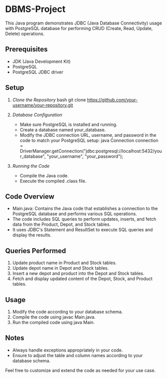 # DBMS-Project

This Java program demonstrates JDBC (Java Database Connectivity) usage with PostgreSQL database for performing CRUD (Create, Read, Update, Delete) operations.

## Prerequisites
- JDK (Java Development Kit)
- PostgreSQL
- PostgreSQL JDBC driver

## Setup

1. *Clone the Repository*
    bash
    git clone https://github.com/your-username/your-repository.git
    

2. *Database Configuration*
    - Make sure PostgreSQL is installed and running.
    - Create a database named your_database.
    - Modify the JDBC connection URL, username, and password in the code to match your PostgreSQL setup:
      java
      Connection connection = DriverManager.getConnection("jdbc:postgresql://localhost:5432/your_database", "your_username", "your_password");
      

3. *Running the Code*
    - Compile the Java code.
    - Execute the compiled .class file.

## Code Overview

- Main.java: Contains the Java code that establishes a connection to the PostgreSQL database and performs various SQL operations.
- The code includes SQL queries to perform updates, inserts, and fetch data from the Product, Depot, and Stock tables.
- It uses JDBC's Statement and ResultSet to execute SQL queries and display the results.

## Queries Performed
1. Update product name in Product and Stock tables.
2. Update depot name in Depot and Stock tables.
3. Insert a new depot and product into the Depot and Stock tables.
4. Fetch and display updated content of the Depot, Stock, and Product tables.

## Usage
1. Modify the code according to your database schema.
2. Compile the code using javac Main.java.
3. Run the compiled code using java Main.

## Notes
- Always handle exceptions appropriately in your code.
- Ensure to adjust the table and column names according to your database schema.

Feel free to customize and extend the code as needed for your use case.
